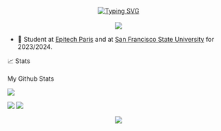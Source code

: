 <p align="center">
<a href="https://github.com/TheRealPad">
    <img src="https://readme-typing-svg.demolab.com?font=Georgia&size=18&duration=2000&pause=100&multiline=true&width=500&height=80&lines=Pierre-Alexandre+Delgado;Student+Software+Engineer;Fullstack+%7C+DevOps+%7C+Android+%7C+Database" alt="Typing SVG" />
</a>
<br/>

<br/> 

<a href="https://github.com/drkostas">
    <img src="https://github-stats-alpha.vercel.app/api?username=TheRealPad&cc=22272e&tc=37BCF6&ic=fff&bc=0000">
</a>

</p>

* 📖 Student at [Epitech Paris](https://www.epitech.eu/) and at [San Francisco State University](https://www.sfsu.edu/) for 2023/2024. 

<summary>📈 Stats</summary>
<br>
My Github Stats

![](http://github-profile-summary-cards.vercel.app/api/cards/profile-details?username=TheRealPad&theme=dracula) 

![](http://github-profile-summary-cards.vercel.app/api/cards/repos-per-language?username=TheRealPad&theme=dracula) 
![](http://github-profile-summary-cards.vercel.app/api/cards/most-commit-language?username=TheRealPad&theme=dracula)

<p align="center">
  <a href="https://github.com/wervlad">
    <img src="https://komarev.com/ghpvc/?username=TheRealPad&color=blue&style=flat)" />
  </a>
</p>


